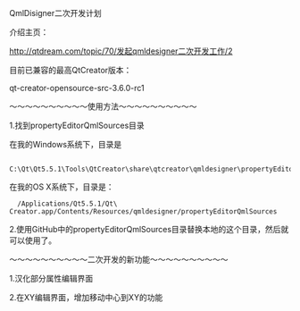 QmlDisigner二次开发计划

介绍主页：

http://qtdream.com/topic/70/发起qmldesigner二次开发工作/2

目前已兼容的最高QtCreator版本：

qt-creator-opensource-src-3.6.0-rc1


～～～～～～～～～～使用方法～～～～～～～～～～

1.找到propertyEditorQmlSources目录

  在我的Windows系统下，目录是
  
      C:\Qt\Qt5.5.1\Tools\QtCreator\share\qtcreator\qmldesigner\propertyEditorQmlSources
      
  在我的OS X系统下，目录是：
  
      /Applications/Qt5.5.1/Qt\ Creator.app/Contents/Resources/qmldesigner/propertyEditorQmlSources
      

2.使用GitHub中的propertyEditorQmlSources目录替换本地的这个目录，然后就可以使用了。


～～～～～～～～～～二次开发的新功能～～～～～～～～～～

1.汉化部分属性编辑界面

2.在XY编辑界面，增加移动中心到XY的功能
